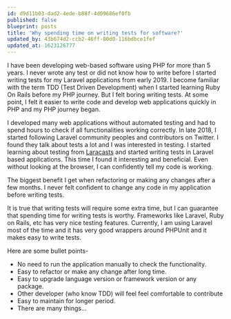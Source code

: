```yaml
---
id: d9d11b03-dad2-4ede-b88f-4d09686ef0fb
published: false
blueprint: posts
title: 'Why spending time on writing tests for software?'
updated_by: 43b674d2-ccb2-46ff-80d0-116bdbce1fef
updated_at: 1623126777
---
```

I have been developing web-based software using PHP for more than 5 years. I never wrote any test or did not know how to write before I started writing tests for my Laravel applications from early 2019.
I become familiar with the term TDD (Test Driven Development) when I started learning Ruby On Rails before my PHP journey. But I felt boring writing tests. 
At some point, I felt it easier to write code and develop web applications quickly in PHP and my PHP journey began.

I developed many web applications without automated testing and had to spend hours to check if all functionalities working correctly. In late 2018, I started following Laravel community peoples and contributors on Twitter. I found they talk about tests a lot and I was interested in testing. I started learning about testing from [Laracasts](https://laracasts.com/) and started writing tests in Laravel based applications. This time I found it interesting and beneficial. Even without looking at the browser, I can confidently tell my code is working.

The biggest benefit I get when refactoring or making any changes after a few months. I never felt confident to change any code in my application before writing tests.

It is true that writing tests will require some extra time, but I can guarantee that spending time for writing tests is worthy. Frameworks like Laravel, Ruby on Rails, etc has very nice testing features. Currently, I am using Laravel most of the time and it has very good wrappers around PHPUnit and it makes easy to write tests.

Here are some bullet points-

- No need to run the application manually to check the functionality.
- Easy to refactor or make any change after long time.
- Easy to upgrade language version or framework version or any package.
- Other developer (who know TDD) will feel feel comfortable to contribute
- Easy to maintain for longer period.
- There are many things...